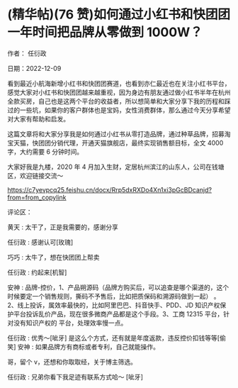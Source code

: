 
# (精华帖)(76 赞)如何通过小红书和快团团一年时间把品牌从零做到 1000W？

作者：  任衍政

日期：2022-12-09

看到最近小航海新增小红书和快团团赛道，也看到亦仁最近也在关注小红书平台，感觉大家对小红书和快团团越来越重视，因为身边有朋友通过做小红书半年在杭州全款买房，自己也是这两个平台的收益者，所以想简单和大家分享下我的历程和踩过的一些坑，如果你的客户群体也是宝妈，女性消费群体，那么通过今天分享希望对大家有帮助和启发。

这篇文章将和大家分享我是如何通过小红书从零打造品牌，通过种草品牌，招募淘宝天猫，快团团分销代理，开通天猫旗舰店，最终实现销售额目标，全文 4000 字，大约需要 6 分钟时间。

大家好我是九楼，2020 年 4 月加入生财，定居杭州滨江的山东人，公司在钱塘区，欢迎链接交流～



https://c7yevpcq25.feishu.cn/docx/Rrp5dxRXDo4Xn1xi3pGcBDcanjd?from=from_copylink

评论区：

黄天 : 太干了，正是我需要的，感谢分享

任衍政 : 感谢认可[玫瑰]

巧巧 : 太牛了，想在快团团上帮卖

任衍政 : 约起来[机智]

安神 : 品牌-控价，1、产品朔源码（品牌方购买后，可以追查是哪个渠道的，这个时候要定一个销售规则，撕码不予售后，比如把质保码和溯源码做到一起）  。 2、线上投诉，属效率最快的，比如阿里巴巴、抖音快手、PDD、JD 知识产权保护平台投诉乱价产品，现在很多微商产品都是这个手段。3、工商 12315 平台，针对没有知识产权的  平台，处理效率慢一点。

任衍政 : 优秀～[呲牙] 是这么个方式，还有就是年度返款，违反控价扣钱等等[偷笑] 安神 : 如果品牌方有商标或者专利，自己就能操作。

哥，留个 v，还想和你取取经，关于博主筛选。

任衍政 : 兄弟你看下我足迹有联系方式哈～ [呲牙]
